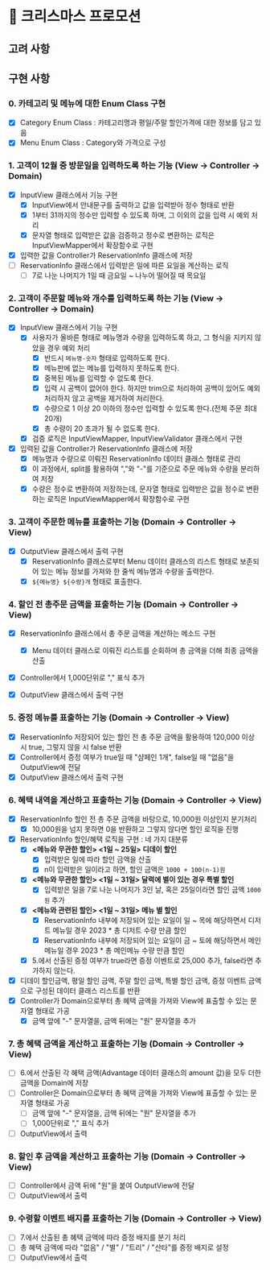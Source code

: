 # 🎄 크리스마스 프로모션

## 고려 사항


## 구현 사항
### 0. 카테고리 및 메뉴에 대한 Enum Class 구현
- [x] Category Enum Class : 카테고리명과 평일/주말 할인가격에 대한 정보를 담고 있음
- [x] Menu Enum Class : Category와 가격으로 구성

### 1. 고객이 12월 중 방문일을 입력하도록 하는 기능 (View → Controller → Domain)
- [x] InputView 클래스에서 기능 구현
  - [x] InputView에서 안내문구를 출력하고 값을 입력받아 정수 형태로 반환 
  - [x] 1부터 31까지의 정수만 입력할 수 있도록 하며, 그 이외의 값을 입력 시 예외 처리
  - [x] 문자열 형태로 입력받은 값을 검증하고 정수로 변환하는 로직은 InputViewMapper에서 확장함수로 구현
- [x] 입력한 값을 Controller가 ReservationInfo 클래스에 저장
- [ ] ReservationInfo 클래스에서 입력받은 일에 따른 요일을 계산하는 로직
  - [ ] 7로 나눈 나머지가 1일 때 금요일 ~ 나누어 떨어질 때 목요일

### 2. 고객이 주문할 메뉴와 개수를 입력하도록 하는 기능 (View → Controller → Domain)
- [x] InputView 클래스에서 기능 구현
  - [x] 사용자가 올바른 형태로 메뉴명과 수량을 입력하도록 하고, 그 형식을 지키지 않았을 경우 예외 처리
    - [x] 반드시 `메뉴명-숫자` 형태로 입력하도록 한다.
    - [x] 메뉴판에 없는 메뉴를 입력하지 못하도록 한다.
    - [x] 중복된 메뉴를 입력할 수 없도록 한다.
    - [x] 입력 시 공백이 없어야 한다. 하지만 trim으로 처리하여 공백이 있어도 예외 처리하지 않고 공백을 제거하여 처리한다.
    - [x] 수량으로 1 이상 20 이하의 정수만 입력할 수 있도록 한다.(전체 주문 최대 20개)
    - [x] 총 수량이 20 초과가 될 수 없도록 한다.
  - [x] 검증 로직은 InputViewMapper, InputViewValidator 클래스에서 구현
- [x] 입력된 값을 Controller가 ReservationInfo 클래스에 저장
  - [x] 메뉴명과 수량으로 이뤄진 ReservationInfo 데이터 클래스 형태로 관리
  - [x] 이 과정에서, split를 활용하여 ","와 "-"를 기준으로 주문 메뉴와 수량을 분리하여 저장
  - [x] 수량은 정수로 변환하여 저장하는데, 문자열 형태로 입력받은 값을 정수로 변환하는 로직은 InputViewMapper에서 확장함수로 구현

### 3. 고객이 주문한 메뉴를 표출하는 기능 (Domain → Controller → View)
- [x] OutputView 클래스에서 출력 구현
  - [x] ReservationInfo 클래스로부터 Menu 데이터 클래스의 리스트 형태로 보존되어 있는 메뉴 정보를 가져와 한 줄씩 메뉴명과 수량을 출력한다.
  - [x] `${메뉴명} ${수량}개` 형태로 표출한다.

### 4. 할인 전 총주문 금액을 표출하는 기능 (Domain → Controller → View)
- [x] ReservationInfo 클래스에서 총 주문 금액을 계산하는 메소드 구현
  - [x] Menu 데이터 클래스로 이뤄진 리스트를 순회하며 총 금액을 더해 최종 금액을 산출
- [x] Controller에서 1,000단위로 "," 표식 추가
- [x] OutputView 클래스에서 출력 구현
  

### 5. 증정 메뉴를 표출하는 기능 (Domain → Controller → View)
- [x] ReservationInfo 저장되어 있는 할인 전 총 주문 금액을 활용하여 120,000 이상 시 true, 그렇지 않을 시 false 반환
- [x] Controller에서 증정 여부가 true일 때 "샴페인 1개", false일 때 "없음"을 OutputView에 전달 
- [x] OutputView 클래스에서 출력 구현

### 6. 혜택 내역을 계산하고 표출하는 기능 (Domain → Controller → View)
- [x] ReservationInfo 할인 전 총 주문 금액을 바탕으로, 10,000원 이상인지 분기처리
  - [x] 10,000원을 넘지 못하면 0을 반환하고 그렇지 않다면 할인 로직을 진행
- [x] ReservationInfo 할인/혜택 로직을 구현 : 네 가지 대분류
  - [x] **<메뉴와 무관한 할인> <1일 ~ 25일> 디데이 할인**
    - [x] 입력받은 일에 따라 할인 금액을 산출
    - [x] n이 입력받은 일이라고 하면, 할인 금액은 `1000 + 100(n-1)원`
  - [x] **<메뉴와 무관한 할인> <1일 ~ 31일> 달력에 별이 있는 경우 특별 할인**
    - [x] 입력받은 일을 7로 나눈 나머지가 3인 날, 혹은 25일이라면 할인 금액 `1000원` 추가
  - [x] **<메뉴와 관련된 할인> <1일 ~ 31일> 메뉴 별 할인**
    - [x] ReservationInfo 내부에 저장되어 있는 요일이 일 ~ 목에 해당하면서 디저트 메뉴일 경우 2023 * 총 디저트 수량 만큼 할인
    - [x] ReservationInfo 내부에 저장되어 있는 요일이 금 ~ 토에 해당하면서 메인 메뉴일 경우 2023 * 총 메인메뉴 수량 만큼 할인
  - [x] 5.에서 산출된 증정 여부가 true라면 증정 이벤트로 25,000 추가, false라면 추가하지 않는다.
- [x] 디데이 할인금액, 평일 할인 금액, 주말 할인 금액, 특별 할인 금액, 증정 이벤트 금액으로 구성된 데이터 클래스 리스트를 반환
- [x] Controller가 Domain으로부터 총 혜택 금액을 가져와 View에 표출할 수 있는 문자열 형태로 가공
  - [x] 금액 앞에 "-" 문자열을, 금액 뒤에는 "원" 문자열을 추가

### 7. 총 혜택 금액을 계산하고 표출하는 기능 (Domain → Controller → View)
- [ ] 6.에서 산출된 각 혜택 금액(Advantage 데이터 클래스의 amount 값)을 모두 더한 금액을 Domain에 저장
- [ ] Controller은 Domain으로부터 총 혜택 금액을 가져와 View에 표출할 수 있는 문자열 형태로 가공
  - [ ] 금액 앞에 "-" 문자열을, 금액 뒤에는 "원" 문자열을 추가
  - [ ] 1,000단위로 "," 표식 추가
- [ ] OutputView에서 출력

### 8. 할인 후 금액을 계산하고 표출하는 기능 (Domain → Controller → View)
- [ ] Controller에서 금액 뒤에 "원"을 붙여 OutputView에 전달
- [ ] OutputView에서 출력

### 9. 수령할 이벤트 배지를 표출하는 기능 (Domain → Controller → View)
- [ ] 7.에서 산출된 총 혜택 금액에 따라 증정 배지를 분기 처리
- [ ] 총 혜택 금액에 따라 "없음" / "별" / "트리" / "산타"를 증정 배지로 설정
- [ ] OutputView에서 출력